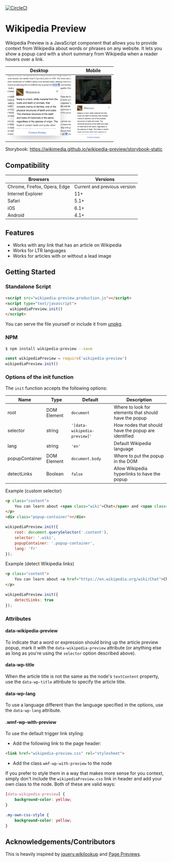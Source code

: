 [![CircleCI](https://circleci.com/gh/wikimedia/wikipedia-preview/tree/master.svg?style=svg)](https://circleci.com/gh/wikimedia/wikipedia-preview/tree/master)

# Wikipedia Preview

Wikipedia Preview is a JavaScript component that allows you to provide context from Wikipedia about words or phrases on any website. It lets you show a popup card with a short summary from Wikipedia when a reader hovers over a link.

Desktop | Mobile 
--- | ---
<img src="./screenshot-hover.png" height="200" alt="Chat"/> | <img src="./screenshot-touch.png" height="200" alt="Chat"/>

Storybook: https://wikimedia.github.io/wikipedia-preview/storybook-static

## Compatibility

Browsers | Versions
--- | ---
Chrome, Firefox, Opera, Edge | Current and previous version
Internet Explorer | 11+
Safari | 5.1+
iOS | 6.1+
Android | 4.1+


## Features

* Works with any link that has an article on Wikipedia
* Works for LTR languages
* Works for articles with or without a lead image

## Getting Started

### Standalone Script

```html
<script src="wikipedia-preview.production.js"></script>
<script type="text/javascript">
  wikipediaPreview.init()
</script>
```
You can serve the file yourself or include it from [unpkg](https://unpkg.com/browse/wikipedia-preview@1.1.1/dist/wikipedia-preview.production.js).

### NPM
```bash
$ npm install wikipedia-preview --save
```

```javascript
const wikipediaPreview = require('wikipedia-preview')
wikipediaPreview.init()
```

### Options of the init function

The `init` function accepts the following options:

Name | Type | Default | Description
--- | --- | --- | ---
root | DOM Element | `document` | Where to look for elements that should have the popup
selector | string | `'[data-wikipedia-preview]'` | How nodes that should have the popup are identified
lang | string | `'en'` | Default Wikipedia language
popupContainer | DOM Element | `document.body` | Where to put the popup in the DOM
detectLinks | Boolean | `false` | Allow Wikipedia hyperlinks to have the popup

Example (custom selector)
```html
<p class="content">
	You can learn about <span class="wiki">Chat</span> and <span class="wiki">Chien</span> from Wikipedia.
</p>
<div class="popup-container"></div>
```

```javascript
wikipediaPreview.init({
	root: document.querySelector('.content'),
	selector: '.wiki',
	popupContainer: '.popup-container',
	lang: 'fr'
});
```

Example (detect Wikipedia links)
```html
<p class="content">
	You can learn about <a href="https://en.wikipedia.org/wiki/Chat">Chat</a> and <a href="https://en.wikipedia.org/wiki/Chien">Chien</a> from Wikipedia.
</p>
```

```javascript
wikipediaPreview.init({
	detectLinks: true
});
```

### Attributes

#### data-wikipedia-preview

To indicate that a word or expression should bring up the article preview popup, mark it with the `data-wikipedia-preview` attribute (or anything else as long as you're using the `selector` option described above).

#### data-wp-title

When the article title is not the same as the node's `textContent` property, use the `data-wp-title` attribute to specify the article title.

#### data-wp-lang

To use a language different than the language specified in the options, use the `data-wp-lang` attribute.

#### .wmf-wp-with-preview

To use the default trigger link styling:

* Add the following link to the page header:
```html
<link href="wikipedia-preview.css" rel="stylesheet">
```
* Add the class `wmf-wp-with-preview` to the node

If you prefer to style them in a way that makes more sense for you context, simply don't include the `wikipediaPreview.css` link in header and add your own class to the node. Both of these are valid ways:

```css
[data-wikipedia-preview] {
	background-color: yellow;
}
```

```css
.my-own-css-style {
	background-color: yellow;
}
```

## Acknowledgements/Contributors

This is heavily inspired by [jquery.wikilookup](https://github.com/mooeypoo/jquery.wikilookup) and [Page Previews](https://www.mediawiki.org/wiki/Page_Previews).

